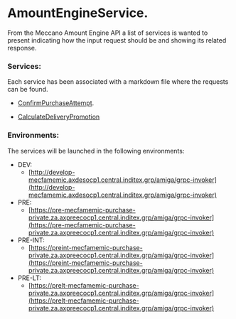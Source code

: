 # AmountEngineService.

From the Meccano Amount Engine API a list of services is wanted to present indicating how the input request should be and showing its related response.

### Services:
Each service has been associated with a markdown file where the requests can be found.

* [ConfirmPurchaseAttempt](README_ConfirmPurchaseAttempt.md). 


* [CalculateDeliveryPromotion](README_CalculateDeliveryPromotion.md)

### Environments:
The services will be launched in the following environments:

* DEV: 
  * [http://develop-mecfamemic.axdesocp1.central.inditex.grp/amiga/grpc-invoker](http://develop-mecfamemic.axdesocp1.central.inditex.grp/amiga/grpc-invoker)
* PRE:
  * [https://pre-mecfamemic-purchase-private.za.axpreecocp1.central.inditex.grp/amiga/grpc-invoker](https://pre-mecfamemic-purchase-private.za.axpreecocp1.central.inditex.grp/amiga/grpc-invoker)
* PRE-INT:
  * [https://preint-mecfamemic-purchase-private.za.axpreecocp1.central.inditex.grp/amiga/grpc-invoker](https://preint-mecfamemic-purchase-private.za.axpreecocp1.central.inditex.grp/amiga/grpc-invoker)
* PRE-LT:
  * [https://prelt-mecfamemic-purchase-private.za.axpreecocp1.central.inditex.grp/amiga/grpc-invoker](https://prelt-mecfamemic-purchase-private.za.axpreecocp1.central.inditex.grp/amiga/grpc-invoker)


